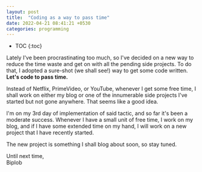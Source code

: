 ```yaml
---
layout: post
title:  "Coding as a way to pass time"
date: 2022-04-21 08:41:21 +0530
categories: programming
---
```


<style type='text/css'>#markdown-toc::before{content:'Table of Contents';font-weight:700}#markdown-toc{border:3px solid #aaa;padding:1.5em;margin-left:0;display:inline-block}</style>

* TOC
{:toc}

Lately I've been procrastinating too much, so I've decided on a new way to reduce the time waste and get on with all the pending side projects. To do that, I adopted a sure-shot (we shall see!) way to get some code written. __Let's code to pass time.__

Instead of Netflix, PrimeVideo, or YouTube, whenever I get some free time, I shall work on either my blog or one of the innumerable side projects I've started but not gone anywhere. That seems like a good idea.

I'm on my 3rd day of implementation of said tactic, and so far it's been a moderate success. Whenever I have a small unit of free time, I work on my blog, and if I have some extended time on my hand, I will work on a new project that I have recently started.

The new project is something I shall blog about soon, so stay tuned.

Until next time, <br>
Biplob

